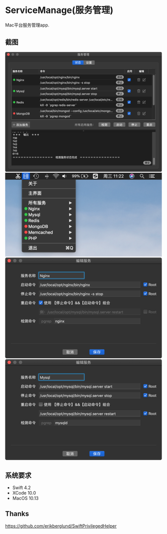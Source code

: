 # ServiceManage(服务管理)
Mac平台服务管理app.

## 截图
<img src="https://github.com/lvxiaohai/ServiceManage/raw/master/Screenshot/1.png">
<img src="https://github.com/lvxiaohai/ServiceManage/raw/master/Screenshot/2.png">
<img src="https://github.com/lvxiaohai/ServiceManage/raw/master/Screenshot/3.png">
<img src="https://github.com/lvxiaohai/ServiceManage/raw/master/Screenshot/4.png">

## 系统要求
* Swift 4.2
* XCode 10.0
* MacOS 10.13

## Thanks
<https://github.com/erikberglund/SwiftPrivilegedHelper>
